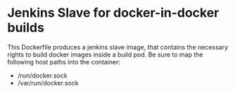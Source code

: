 # Jenkins Slave for docker-in-docker builds

This Dockerfile produces a jenkins slave image, that contains the necessary rights to build docker images inside a build pod. Be sure to map the following host paths into the container:

* /run/docker.sock
* /var/run/docker.sock
